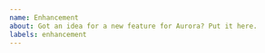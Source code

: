 ```yaml
---
name: Enhancement
about: Got an idea for a new feature for Aurora? Put it here.
labels: enhancement
---
```

<!--
Thank you for helping to improve the Aurora lighting software.

Please describe your suggested idea in-depth below. What will it do? How will it work?
-->